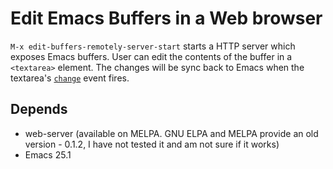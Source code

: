 # Edit Emacs Buffers in a Web browser

`M-x edit-buffers-remotely-server-start` starts a HTTP server which exposes
Emacs buffers. User can edit the contents of the buffer in a `<textarea>`
element. The changes will be sync back to Emacs when the textarea's
[`change`](https://developer.mozilla.org/en-US/docs/Web/API/HTMLElement/change_event)
event fires.

## Depends

- web-server (available on MELPA. GNU ELPA and MELPA provide an old version - 0.1.2, I have not tested it and am not sure if it works)
- Emacs 25.1
